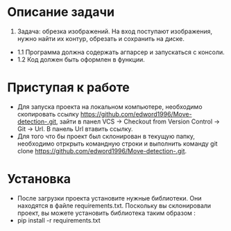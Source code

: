 # Описание задачи
1. Задача: обрезка изображений. На вход поступают изображения, нужно найти их контур, обрезать и сохранить на диске. 
- 1.1 Программа должна содержать агпарсер и запускаться с консоли. 
- 1.2 Код должен быть оформлен в функции.
 
# Приступая к работе
 - Для запуска проекта на локальном компьютере, необходимо скопировать ссылку https://github.com/edword1996/Move-detection-.git, зайти в панел VCS -> Checkout from Version Control -> Git -> Url. В панель  Url втавить ссылку.
 - Для того что бы проект был склонирован в текущую папку, необходимо отркрыть командную строки и выполнить команду git clone https://github.com/edword1996/Move-detection-.git.


# Установка
- После загрузки проекта установите нужные библиотеки. Они находятся в файле requirements.txt. Поскольку вы склонировали проект, вы можете установить библиотека таким образом :
- pip install -r requirements.txt


